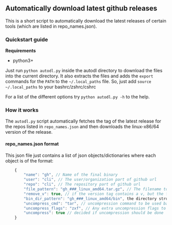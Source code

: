 ## Automatically download latest github releases

This is a short script to automatically download the latest releases of certain tools (which are listed in repo_names.json).

### Quickstart guide

**Requirements**
- python3+

Just run `python autodl.py` inside the autodl directory to download the files into the current directory. It also extracts the files and adds the `export` commands for the `PATH` to the `~/.local_paths` file. So, just add `source ~/.local_paths` to your bashrc/zshrc/cshrc

For a list of the different options try `python autodl.py -h` to the help.

### How it works
The `autodl.py` script automatically fetches the tag of the latest release for the repos listed in `repo_names.json` and then downloads the linux-x86/64 version of the release.

#### repo_names.json format

This json file just contains a list of json objects/dictionaries where each object is of the format:

```javascript
    {
        "name": "gh", // Name of the final binary
        "user": "cli", // The user/organization part of github url
        "repo": "cli", // The repository part of github url
        "file_pattern": "gh_###_linux_amd64.tar.gz", // The filename to be downloaded with ### replacing the version
        "remove_v": true, // if the version tag contains a v, but the filename does not, this should be true
        "bin_dir_pattern": "gh_###_linux_amd64/bin", the directory structure to bin, created after uncompressing
        "uncompress_cmd": "tar", // uncompression command to be used based on the file type
        "uncompress_flags": "zxf", // Any extra uncompression flags to be used
        "uncompress": true // decided if uncompression should be done
    }
```
